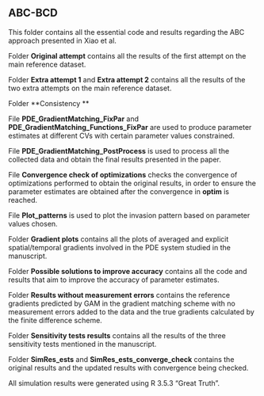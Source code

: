 ## ABC-BCD ##

This folder contains all the essential code and results regarding the ABC approach presented in Xiao et al. 

Folder **Original attempt** contains all the results of the first attempt on the main reference dataset.

Folder **Extra attempt 1** and **Extra attempt 2** contains all the results of the two extra attempts on the main reference dataset. 

Folder **Consistency **

File **PDE_GradientMatching_FixPar** and **PDE_GradientMatching_Functions_FixPar** are used to produce parameter estimates at different CVs with certain parameter values constrained. 

File **PDE_GradientMatching_PostProcess** is used to process all the collected data and obtain the final results presented in the paper. 

File **Convergence check of optimizations** checks the convergence of optimizations performed to obtain the original results, in order to ensure the parameter estimates are obtained after the convergence in **optim** is reached. 

File **Plot_patterns** is used to plot the invasion pattern based on parameter values chosen. 
 
Folder **Gradient plots** contains all the plots of averaged and explicit spatial/temporal gradients involved in the PDE system studied in the manuscript.

Folder **Possible solutions to improve accuracy** contains all the code and results that aim to improve the accuracy of parameter estimates.

Folder **Results without measurement errors** contains the reference gradients predicted by GAM in the gradient matching scheme with no measurement errors added to the data and the true gradients calculated by the finite difference scheme. 
 
Folder **Sensitivity tests results** contains all the results of the three sensitivity tests mentioned in the manuscript. 

Folder **SimRes_ests** and **SimRes_ests_converge_check** contains the original results and the updated results with convergence being checked.

All simulation results were generated using R 3.5.3 “Great Truth”.
